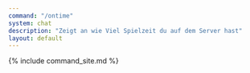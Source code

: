 ```yaml
---
command: "/ontime"
system: chat
description: "Zeigt an wie Viel Spielzeit du auf dem Server hast"
layout: default
---
```

{% include command_site.md %}
